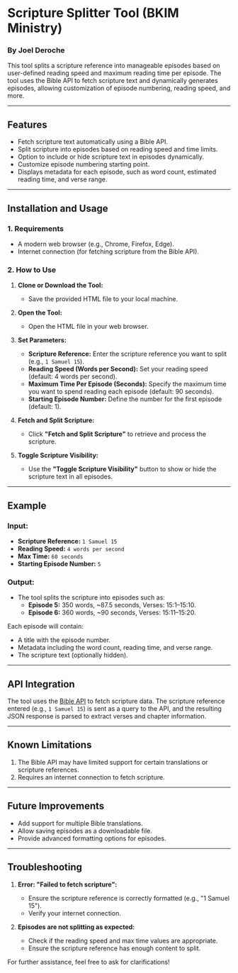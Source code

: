 # Scripture Splitter Tool (BKIM Ministry)
### By Joel Deroche
This tool splits a scripture reference into manageable episodes based on user-defined reading speed and maximum reading time per episode. The tool uses the Bible API to fetch scripture text and dynamically generates episodes, allowing customization of episode numbering, reading speed, and more. 

---

## Features

- Fetch scripture text automatically using a Bible API.
- Split scripture into episodes based on reading speed and time limits.
- Option to include or hide scripture text in episodes dynamically.
- Customize episode numbering starting point.
- Displays metadata for each episode, such as word count, estimated reading time, and verse range.

---

## Installation and Usage

### 1. Requirements

- A modern web browser (e.g., Chrome, Firefox, Edge).
- Internet connection (for fetching scripture from the Bible API).

### 2. How to Use

1. **Clone or Download the Tool:**
   - Save the provided HTML file to your local machine.

2. **Open the Tool:**
   - Open the HTML file in your web browser.

3. **Set Parameters:**
   - **Scripture Reference:** Enter the scripture reference you want to split (e.g., `1 Samuel 15`).
   - **Reading Speed (Words per Second):** Set your reading speed (default: 4 words per second).
   - **Maximum Time Per Episode (Seconds):** Specify the maximum time you want to spend reading each episode (default: 90 seconds).
   - **Starting Episode Number:** Define the number for the first episode (default: 1).

4. **Fetch and Split Scripture:**
   - Click **"Fetch and Split Scripture"** to retrieve and process the scripture.

5. **Toggle Scripture Visibility:**
   - Use the **"Toggle Scripture Visibility"** button to show or hide the scripture text in all episodes.

---

## Example

### Input:
- **Scripture Reference:** `1 Samuel 15`
- **Reading Speed:** `4 words per second`
- **Max Time:** `60 seconds`
- **Starting Episode Number:** `5`

### Output:
- The tool splits the scripture into episodes such as:
  - **Episode 5:** 350 words, ~87.5 seconds, Verses: 15:1–15:10.
  - **Episode 6:** 360 words, ~90 seconds, Verses: 15:11–15:20.

Each episode will contain:
- A title with the episode number.
- Metadata including the word count, reading time, and verse range.
- The scripture text (optionally hidden).

---

## API Integration

The tool uses the [Bible API](https://bible-api.com/) to fetch scripture data. The scripture reference entered (e.g., `1 Samuel 15`) is sent as a query to the API, and the resulting JSON response is parsed to extract verses and chapter information.

---

## Known Limitations

1. The Bible API may have limited support for certain translations or scripture references.
2. Requires an internet connection to fetch scripture.

---

## Future Improvements

- Add support for multiple Bible translations.
- Allow saving episodes as a downloadable file.
- Provide advanced formatting options for episodes.

---

## Troubleshooting

1. **Error: "Failed to fetch scripture":**
   - Ensure the scripture reference is correctly formatted (e.g., "1 Samuel 15").
   - Verify your internet connection.

2. **Episodes are not splitting as expected:**
   - Check if the reading speed and max time values are appropriate.
   - Ensure the scripture reference has enough content to split.

For further assistance, feel free to ask for clarifications!
